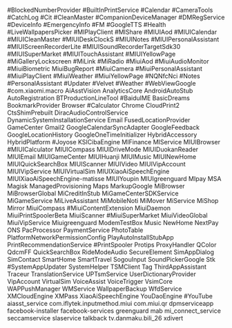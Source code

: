 #BlockedNumberProvider
#BuiltInPrintService
#Calendar
#CameraTools
#CatchLog
#Cit
#CleanMaster 
#CompanionDeviceManager
#DMRegService
#DeviceInfo
#EmergencyInfo
#FM
#GoogleTTS
#Health 
#LiveWallpapersPicker
#MIPlayClient
#MIShare
#MIUIAod
#MIUICalendar
#MIUICleanMaster 
#MIUIDeskClockS
#MIUINotes
#MIUIPersonalAssistant
#MIUIScreenRecorderLite
#MIUISoundRecorderTargetSdk30
#MIUISuperMarket
#MIUITouchAssistant
#MIUIYellowPage
#MiGalleryLockscreen
#MiLink
#MiRadio 
#MiuiAod
#MiuiAudioMonitor
#MiuiBiometric
MiuiBugReport
#MiuiCamera
#MiuiPersonalAssistant
#MiuiPlayClient
#MiuiWeather 
#MiuiYellowPage
#NQNfcNci
#Notes
#PersonalAssistant
#Updater
#Velvet 
#Weather 
#WebViewGoogle
#com.xiaomi.macro
AiAsstVision
AnalyticsCore
AndroidAutoStub
AutoRegistration
BTProductionLineTool
#BaiduIME
BasicDreams
BookmarkProvider
Browser 
#Calculator
Chrome
CloudPrint2 
CtsShimPrebuilt
DiracAudioControlService
DynamicSystemInstallationService
Email 
FusedLocationProvider
GameCenter
Gmail2
GoogleCalendarSyncAdapter
GoogleFeedback 
GoogleLocationHistory 
GoogleOneTimeInitializer 
HybridAccessory
HybridPlatform
#Joyose
KSICibaEngine
MIFinance
MIService
MIUIBrowser
#MIUICalculator
MIUICompass
MIUIDriveMode
MIUIDuokanReader
MIUIEmail 
MIUIGameCenter
MIUIHuanji
MIUIMusic
MIUINewHome
MIUIQuickSearchBox
MIUIScanner
MIUIVideo
MIUIVipAccount
MIUIVipService
MIUIVirtualSim
MIUIXiaoAiSpeechEngine
MIUIXiaoAiSpeechEngine-matisse
MIUIYoupin
MIUIgreenguard
MIpay
MSA
Magisk
ManagedProvisioning
Maps
MarkupGoogle 
MiBrowser
MiBrowserGlobal 
MiCreditInStub
MiGameCenterSDKService
MiGameService
MiLiveAssistant
MiMobileNoti 
MiMover
MiService
MiShop
Mirror
MiuiCompass
#MiuiContentExtension
MiuiDaemon
MiuiPrintSpoolerBeta
MiuiScanner
#MiuiSuperMarket
MiuiVideoGlobal 
MiuiVipService
Miuigreenguard
ModemTestBox
Music 
NewHome
NextPay
ONS
PacProcessor
PaymentService
PhotoTable
PlatformNetworkPermissionConfig
PlayAutoInstallStubApp
PrintRecommendationService
#PrintSpooler
Protips
ProxyHandler
QColor
QdcmFF
QuickSearchBox
RideModeAudio
SecureElement
SimAppDialog
SimContact 
SmartHome
SmartTravel
SogouInput
SoundPickerGoogle 
Stk
#SystemAppUpdater
SystemHelper
TSMClient
Tag
ThirdAppAssistant
Traceur
TranslationService
UPTsmService
UserDictionaryProvider
VipAccount 
VirtualSim 
VoiceAssist
VoiceTrigger
VsimCore
WAPPushManager
WMService
WallpaperBackup
WfdService
XMCloudEngine
XMPass 
XiaoAiSpeechEngine
YouDaoEngine 
#YouTube
aiasst_service
com.iflytek.inputmethod.miui
com.miui.qr
dpmserviceapp
facebook-installer
facebook-services
greenguard 
mab 
mi_connect_service
seccamservice
slaservice
talkback
tv.danmaku.bili_26
xdivert


